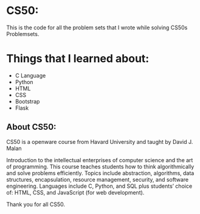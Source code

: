 # CS50:
This is the code for all the problem sets that I wrote while solving CS50s Problemsets.

# Things that I learned about:
* C Language
* Python
* HTML
* CSS
* Bootstrap
* Flask

## About CS50:
CS50 is a openware course from Havard University and taught by David J. Malan

Introduction to the intellectual enterprises of computer science and the art of programming. This course teaches students how to think algorithmically and solve problems efficiently. Topics include abstraction, algorithms, data structures, encapsulation, resource management, security, and software engineering. Languages include C, Python, and SQL plus students’ choice of: HTML, CSS, and JavaScript (for web development).

Thank you for all CS50.

